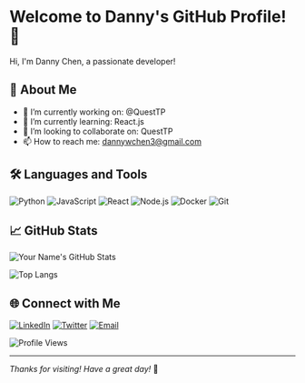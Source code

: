 # Welcome to Danny's GitHub Profile! 👋

Hi, I'm Danny Chen, a passionate developer!

## 🚀 About Me

- 🔭 I’m currently working on: @QuestTP
- 🌱 I’m currently learning: React.js
- 👯 I’m looking to collaborate on: QuestTP
- 📫 How to reach me: dannywchen3@gmail.com 

## 🛠️ Languages and Tools

![Python](https://img.shields.io/badge/Python-3776AB?style=for-the-badge&logo=python&logoColor=white)
![JavaScript](https://img.shields.io/badge/JavaScript-F7DF1E?style=for-the-badge&logo=javascript&logoColor=black)
![React](https://img.shields.io/badge/React-20232A?style=for-the-badge&logo=react&logoColor=61DAFB)
![Node.js](https://img.shields.io/badge/Node.js-43853D?style=for-the-badge&logo=node-dot-js&logoColor=white)
![Docker](https://img.shields.io/badge/Docker-2496ED?style=for-the-badge&logo=docker&logoColor=white)
![Git](https://img.shields.io/badge/Git-F05032?style=for-the-badge&logo=git&logoColor=white)

## 📈 GitHub Stats

![Your Name's GitHub Stats](https://github-readme-stats.vercel.app/api?username=dannywchen&show_icons=true&theme=radical)

![Top Langs](https://github-readme-stats.vercel.app/api/top-langs/?username=dannywchen&layout=compact&theme=radical)


## 🌐 Connect with Me

[![LinkedIn](https://img.shields.io/badge/LinkedIn-0077B5?style=for-the-badge&logo=linkedin&logoColor=white)](https://www.linkedin.com/in/dannywchen)
[![Twitter](https://img.shields.io/badge/Twitter-1DA1F2?style=for-the-badge&logo=twitter&logoColor=white)](https://twitter.com/dannywchen)
[![Email](https://img.shields.io/badge/Email-D14836?style=for-the-badge&logo=gmail&logoColor=white)](mailto:dannywchen3@gmail.com)


![Profile Views](https://komarev.com/ghpvc/?username=dannywchen&style=for-the-badge)

---

*Thanks for visiting! Have a great day!* 🌟
